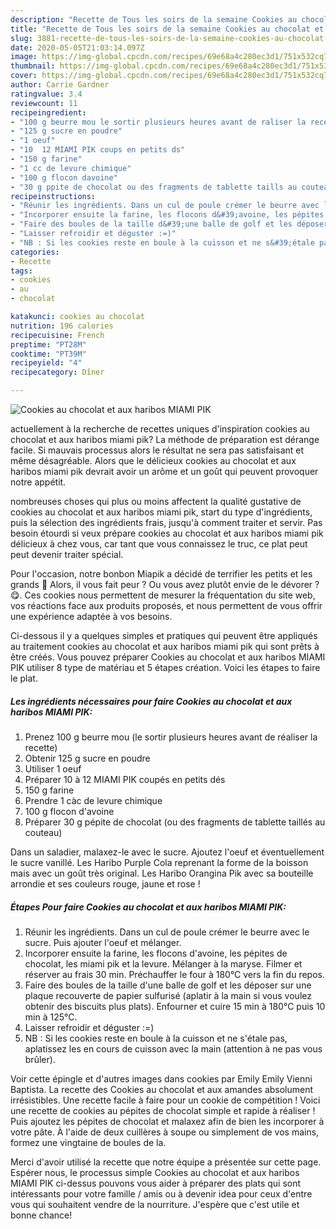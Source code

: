 ```yaml
---
description: "Recette de Tous les soirs de la semaine Cookies au chocolat et aux haribos MIAMI PIK"
title: "Recette de Tous les soirs de la semaine Cookies au chocolat et aux haribos MIAMI PIK"
slug: 3881-recette-de-tous-les-soirs-de-la-semaine-cookies-au-chocolat-et-aux-haribos-miami-pik
date: 2020-05-05T21:03:14.097Z
image: https://img-global.cpcdn.com/recipes/69e68a4c280ec3d1/751x532cq70/cookies-au-chocolat-et-aux-haribos-miami-pik-photo-principale-de-la-recette.jpg
thumbnail: https://img-global.cpcdn.com/recipes/69e68a4c280ec3d1/751x532cq70/cookies-au-chocolat-et-aux-haribos-miami-pik-photo-principale-de-la-recette.jpg
cover: https://img-global.cpcdn.com/recipes/69e68a4c280ec3d1/751x532cq70/cookies-au-chocolat-et-aux-haribos-miami-pik-photo-principale-de-la-recette.jpg
author: Carrie Gardner
ratingvalue: 3.4
reviewcount: 11
recipeingredient:
- "100 g beurre mou le sortir plusieurs heures avant de raliser la recette"
- "125 g sucre en poudre"
- "1 oeuf"
- "10  12 MIAMI PIK coups en petits ds"
- "150 g farine"
- "1 cc de levure chimique"
- "100 g flocon davoine"
- "30 g ppite de chocolat ou des fragments de tablette taills au couteau"
recipeinstructions:
- "Réunir les ingrédients. Dans un cul de poule crémer le beurre avec le sucre. Puis ajouter l&#39;oeuf et mélanger."
- "Incorporer ensuite la farine, les flocons d&#39;avoine, les pépites de chocolat, les miami pik et la levure. Mélanger à la maryse. Filmer et réserver au frais 30 min. Préchauffer le four à 180°C vers la fin du repos."
- "Faire des boules de la taille d&#39;une balle de golf et les déposer sur une plaque recouverte de papier sulfurisé (aplatir à la main si vous voulez obtenir des biscuits plus plats). Enfourner et cuire 15 min à 180°C puis 10 min à 125°C."
- "Laisser refroidir et déguster :=)"
- "NB : Si les cookies reste en boule à la cuisson et ne s&#39;étale pas, aplatissez les en cours de cuisson avec la main (attention à ne pas vous brûler)."
categories:
- Recette
tags:
- cookies
- au
- chocolat

katakunci: cookies au chocolat 
nutrition: 196 calories
recipecuisine: French
preptime: "PT28M"
cooktime: "PT39M"
recipeyield: "4"
recipecategory: Dîner

---
```



![Cookies au chocolat et aux haribos MIAMI PIK](https://img-global.cpcdn.com/recipes/69e68a4c280ec3d1/751x532cq70/cookies-au-chocolat-et-aux-haribos-miami-pik-photo-principale-de-la-recette.jpg)

actuellement à la recherche de recettes uniques d'inspiration cookies au chocolat et aux haribos miami pik? La méthode de préparation est dérange facile. Si mauvais processus alors le résultat ne sera pas satisfaisant et même désagréable. Alors que le délicieux cookies au chocolat et aux haribos miami pik devrait avoir un arôme et un goût qui peuvent provoquer notre appétit.

nombreuses choses qui plus ou moins affectent la qualité gustative de cookies au chocolat et aux haribos miami pik, start du type d'ingrédients, puis la sélection des ingrédients frais, jusqu'à comment traiter et servir. Pas besoin étourdi si veux prépare cookies au chocolat et aux haribos miami pik délicieux à chez vous, car tant que vous connaissez le truc, ce plat peut peut devenir traiter spécial.

Pour l&#39;occasion, notre bonbon Miapik a décidé de terrifier les petits et les grands 👻 Alors, il vous fait peur ? Ou vous avez plutôt envie de le dévorer ? 😋. Ces cookies nous permettent de mesurer la fréquentation du site web, vos réactions face aux produits proposés, et nous permettent de vous offrir une expérience adaptée à vos besoins.


Ci-dessous il y a quelques simples et pratiques qui peuvent être appliqués au traitement cookies au chocolat et aux haribos miami pik qui sont prêts à être créés. Vous pouvez préparer Cookies au chocolat et aux haribos MIAMI PIK utiliser 8 type de matériau et 5 étapes création. Voici les étapes to faire le plat.

<!--inarticleads1-->

##### Les ingrédients nécessaires pour faire Cookies au chocolat et aux haribos MIAMI PIK:

1. Prenez 100 g beurre mou (le sortir plusieurs heures avant de réaliser la recette)
1. Obtenir 125 g sucre en poudre
1. Utiliser 1 oeuf
1. Préparer 10 à 12 MIAMI PIK coupés en petits dés
1.  150 g farine
1. Prendre 1 càc de levure chimique
1.  100 g flocon d&#39;avoine
1. Préparer 30 g pépite de chocolat (ou des fragments de tablette taillés au couteau)


Dans un saladier, malaxez-le avec le sucre. Ajoutez l&#39;oeuf et éventuellement le sucre vanillé. Les Haribo Purple Cola reprenant la forme de la boisson mais avec un goût très original. Les Haribo Orangina Pik avec sa bouteille arrondie et ses couleurs rouge, jaune et rose ! 

<!--inarticleads2-->

##### Étapes Pour faire Cookies au chocolat et aux haribos MIAMI PIK:

1. Réunir les ingrédients. Dans un cul de poule crémer le beurre avec le sucre. Puis ajouter l&#39;oeuf et mélanger.
1. Incorporer ensuite la farine, les flocons d&#39;avoine, les pépites de chocolat, les miami pik et la levure. Mélanger à la maryse. Filmer et réserver au frais 30 min. Préchauffer le four à 180°C vers la fin du repos.
1. Faire des boules de la taille d&#39;une balle de golf et les déposer sur une plaque recouverte de papier sulfurisé (aplatir à la main si vous voulez obtenir des biscuits plus plats). Enfourner et cuire 15 min à 180°C puis 10 min à 125°C.
1. Laisser refroidir et déguster :=)
1. NB : Si les cookies reste en boule à la cuisson et ne s&#39;étale pas, aplatissez les en cours de cuisson avec la main (attention à ne pas vous brûler).


Voir cette épingle et d&#39;autres images dans cookies par Emily Emily Vienni Baptista. La recette des Cookies au chocolat et aux amandes absolument irrésistibles. Une recette facile à faire pour un cookie de compétition ! Voici une recette de cookies au pépites de chocolat simple et rapide à réaliser ! Puis ajoutez les pépites de chocolat et malaxez afin de bien les incorporer à votre pâte. À l&#39;aide de deux cuillères à soupe ou simplement de vos mains, formez une vingtaine de boules de la. 


Merci d'avoir utilisé la recette que notre équipe a présentée sur cette page. Espérer nous, le processus simple Cookies au chocolat et aux haribos MIAMI PIK ci-dessus pouvons vous aider à préparer des plats qui sont intéressants pour votre famille / amis ou à devenir idea pour ceux d'entre vous qui souhaitent vendre de la nourriture. J'espère que c'est utile et bonne chance!

